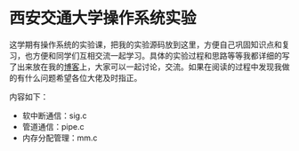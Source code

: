 # 西安交通大学操作系统实验
这学期有操作系统的实验课，把我的实验源码放到这里，方便自己巩固知识点和复习，也方便和同学们互相交流一起学习。具体的实验过程和思路等等我都详细的写了出来放在我的[博客](http://winny.work)上，大家可以一起讨论，交流。如果在阅读的过程中发现我做的有什么问题希望各位大佬及时指正。

内容如下：

- 软中断通信：sig.c
- 管道通信：pipe.c
- 内存分配管理：mm.c

